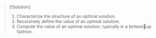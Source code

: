 > [!Solution]
> 1. Characterize the structure of an optimal solution.
> 2. Recursively define the value of an optimal solution.
> 3. Compute the value of an optimal solution, typically in a bottomup fashion.


